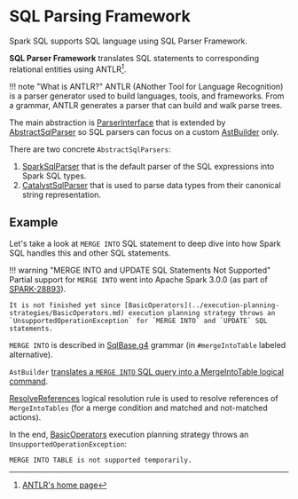 # SQL Parsing Framework

Spark SQL supports SQL language using SQL Parser Framework.

**SQL Parser Framework** translates SQL statements to corresponding relational entities using ANTLR[^1].

[^1]: [ANTLR's home page](https://www.antlr.org/)

!!! note "What is ANTLR?"
    ANTLR (ANother Tool for Language Recognition) is a parser generator used to build languages, tools, and frameworks. From a grammar, ANTLR generates a parser that can build and walk parse trees.

The main abstraction is [ParserInterface](ParserInterface.md) that is extended by [AbstractSqlParser](AbstractSqlParser.md) so SQL parsers can focus on a custom [AstBuilder](AstBuilder.md) only.

There are two concrete `AbstractSqlParsers`:

1. [SparkSqlParser](SparkSqlParser.md) that is the default parser of the SQL expressions into Spark SQL types.
1. [CatalystSqlParser](CatalystSqlParser.md) that is used to parse data types from their canonical string representation.

## Example

Let's take a look at `MERGE INTO` SQL statement to deep dive into how Spark SQL handles this and other SQL statements.

!!! warning "MERGE INTO and UPDATE SQL Statements Not Supported"
    Partial support for `MERGE INTO` went into Apache Spark 3.0.0 (as part of [SPARK-28893](https://issues.apache.org/jira/browse/SPARK-28893)).

    It is not finished yet since [BasicOperators](../execution-planning-strategies/BasicOperators.md) execution planning strategy throws an `UnsupportedOperationException` for `MERGE INTO` and `UPDATE` SQL statements.

`MERGE INTO` is described in [SqlBase.g4](AstBuilder.md#grammar) grammar (in `#mergeIntoTable` labeled alternative).

`AstBuilder` [translates a `MERGE INTO` SQL query into a MergeIntoTable logical command](AstBuilder.md#visitMergeIntoTable).

[ResolveReferences](../logical-analysis-rules/ResolveReferences.md) logical resolution rule is used to resolve references of `MergeIntoTables` (for a merge condition and matched and not-matched actions).

In the end, [BasicOperators](../execution-planning-strategies/BasicOperators.md) execution planning strategy throws an `UnsupportedOperationException`:

```text
MERGE INTO TABLE is not supported temporarily.
```
